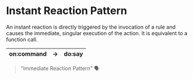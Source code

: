 # Instant Reaction Pattern

An instant reaction is directly triggered by the invocation of a rule and causes the immediate, singular execution of the action. It is equivalent to a function call.

| on:command	| →	| do:say | 
|---|---|---|
> "Immediate Reaction Pattern" 🗣